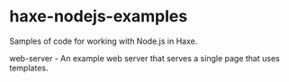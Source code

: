# haxe-nodejs-examples
Samples of code for working with Node.js in Haxe.

web-server - An example web server that serves a single page that uses templates.
